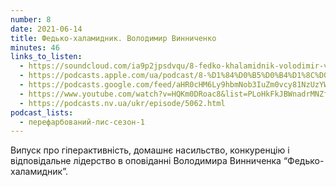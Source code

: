 ```yaml
---
number: 8
date: 2021-06-14
title: Федько-халамидник. Володимир Винниченко
minutes: 46
links_to_listen:
  - https://soundcloud.com/ia9p2jpsdvqu/8-fedko-khalamidnik-volodimir-vinnichenko
  - https://podcasts.apple.com/ua/podcast/8-%D1%84%D0%B5%D0%B4%D1%8C%D0%BA%D0%BE-%D1%85%D0%B0%D0%BB%D0%B0%D0%BC%D0%B8%D0%B4%D0%BD%D0%B8%D0%BA-%D0%B2%D0%BE%D0%BB%D0%BE%D0%B4%D0%B8%D0%BC%D0%B8%D1%80-%D0%B2%D0%B8%D0%BD%D0%BD%D0%B8%D1%87%D0%B5%D0%BD%D0%BA%D0%BE/id1563575488?i=1000525397689
  - https://podcasts.google.com/feed/aHR0cHM6Ly9hbmNob3IuZm0vcy81NzUzYWEwMC9wb2RjYXN0L3Jzcw/episode/ZmYyZGM0MzAtNjY0Ni00MTFiLWFmNzgtYzU5MzY1OGJkNjE0
  - https://www.youtube.com/watch?v=HQKm0DRoac8&list=PLoHkFkJBWnadrMNZfZ6NyfXDUXZjDggpT&index=3
  - https://podcasts.nv.ua/ukr/episode/5062.html
podcast_lists:
  - перефарбований-лис-сезон-1
---
```


Випуск про гіперактивність, домашнє насильство, конкуренцію і відповідальне
лідерство в оповіданні Володимира Винниченка “Федько-халамидник”.
